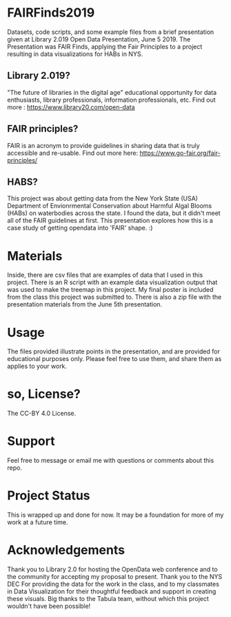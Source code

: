 # FAIRFinds2019
Datasets, code scripts, and some example files from a brief presentation given at Library 2.019 Open Data Presentation, June 5 2019. The Presentation was FAIR Finds, applying the Fair Principles to a project resulting in data visualizations for HABs in NYS.

## Library 2.019?
"The future of libraries in the digital age" educational opportunity for data enthusiasts, library professionals, information professionals, etc. Find out more : https://www.library20.com/open-data 

## FAIR principles?
FAIR is an acronym to provide guidelines in sharing data that is truly accessible and re-usable. Find out more here: https://www.go-fair.org/fair-principles/


## HABS?
This project was about getting data from the New York State (USA) Department of Envionrmental Conservation about Harmful Algal Blooms (HABs) on waterbodies across the state. I found the data, but it didn't meet all of the FAIR guidelines at first. This presentation explores how this is a case study of getting opendata into 'FAIR' shape. :)

# Materials
Inside, there are csv files that are examples of data that I used in this project. There is an R script with an example data visualization output that was used to make the treemap in this project. My final poster is included from the class this project was submitted to. There is also a zip file with the presentation materials from the June 5th presentation.


# Usage
The files provided illustrate points in the presentation, and are provided for educational purposes only. Please feel free to use them, and share them as applies to your work.

# so, License?
The CC-BY 4.0 License. 

# Support
Feel free to message or email me with questions or comments about this repo.

# Project Status
This is wrapped up and done for now. It may be a foundation for more of my work at a future time.

# Acknowledgements
Thank you to Library 2.0 for hosting the OpenData web conference and to the community for accepting my proposal to present.
Thank you to the NYS DEC For providing the data for the work in the class, and to my classmates in Data Visualization for their thoughtful feedback and support in creating these visuals.
Big thanks to the Tabula team, without which this project wouldn't have been possible!
